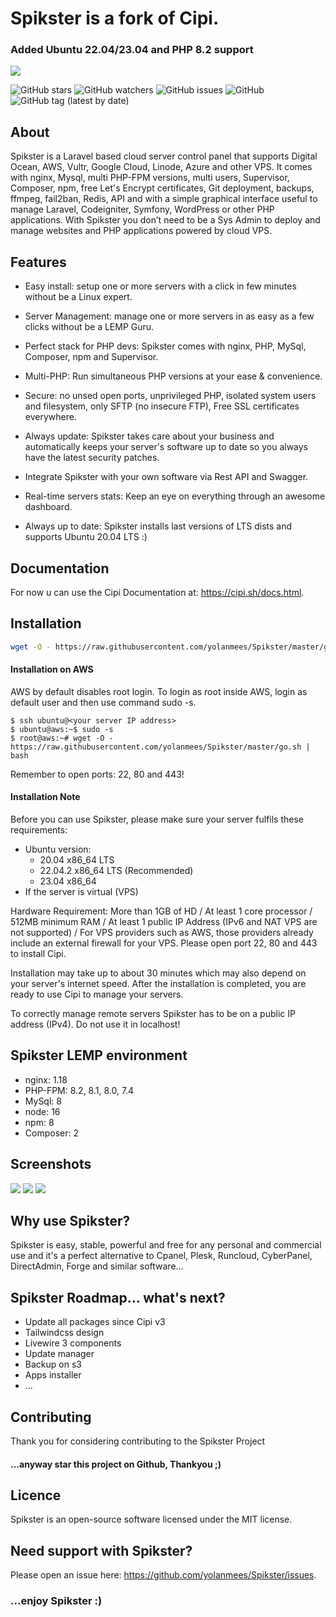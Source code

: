 <h1>Spikster is a fork of Cipi.</h1>

### Added Ubuntu 22.04/23.04 and PHP 8.2 support

<img src="https://github.com/andreapollastri/cipi/blob/master/utility/design/banner.png?raw=true">

![GitHub stars](https://img.shields.io/github/stars/andreapollastri/cipi?style=social)
![GitHub watchers](https://img.shields.io/github/watchers/andreapollastri/cipi?style=social)
![GitHub issues](https://img.shields.io/github/issues/andreapollastri/cipi)
![GitHub](https://img.shields.io/github/license/andreapollastri/cipi)
![GitHub tag (latest by date)](https://img.shields.io/github/v/tag/andreapollastri/cipi?label=version)

## About
Spikster is a Laravel based cloud server control panel that supports Digital Ocean, AWS, Vultr, Google Cloud, Linode, Azure and other VPS. It comes with nginx, Mysql, multi PHP-FPM versions, multi users, Supervisor, Composer, npm, free Let's Encrypt certificates, Git deployment, backups, ffmpeg, fail2ban, Redis, API and with a simple graphical interface useful to manage Laravel, Codeigniter, Symfony, WordPress or other PHP applications. With Spikster you don’t need to be a Sys Admin to deploy and manage websites and PHP applications powered by cloud VPS.

## Features
- Easy install: setup one or more servers with a click in few minutes without be a Linux expert.

- Server Management: manage one or more servers in as easy as a few clicks without be a LEMP Guru.

- Perfect stack for PHP devs: Spikster comes with nginx, PHP, MySql, Composer, npm and Supervisor.

- Multi-PHP: Run simultaneous PHP versions at your ease & convenience.

- Secure: no unsed open ports, unprivileged PHP, isolated system users and filesystem, only SFTP (no insecure FTP), Free SSL certificates everywhere.

- Always update: Spikster takes care about your business and automatically keeps your server's software up to date so you always have the latest security patches.

- Integrate Spikster with your own software via Rest API and Swagger.

- Real-time servers stats: Keep an eye on everything through an awesome dashboard.

- Always up to date: Spikster installs last versions of LTS dists and supports Ubuntu 20.04 LTS :)


## Documentation
For now u can use the Cipi Documentation at: https://cipi.sh/docs.html.

## Installation
```bash
wget -O - https://raw.githubusercontent.com/yolanmees/Spikster/master/go.sh | bash
```
#### Installation on AWS
AWS by default disables root login. To login as root inside AWS, login as default user and then use command sudo -s.

```
$ ssh ubuntu@<your server IP address>
$ ubuntu@aws:~$ sudo -s
$ root@aws:~# wget -O - https://raw.githubusercontent.com/yolanmees/Spikster/master/go.sh | bash
```
Remember to open ports: 22, 80 and 443!

#### Installation Note
Before you can use Spikster, please make sure your server fulfils these requirements:

- Ubuntu version:
  - 20.04 x86_64 LTS
  - 22.04.2 x86_64 LTS (Recommended)
  - 23.04 x86_64 
- If the server is virtual (VPS)

Hardware Requirement: More than 1GB of HD / At least 1 core processor / 512MB minimum RAM / At least 1 public IP  Address (IPv6 and NAT VPS are not supported) / For VPS providers such as AWS, those providers already include an external firewall for your VPS. Please open port 22, 80 and 443 to install Cipi.

Installation may take up to about 30 minutes which may also depend on your server's internet speed. After the installation is completed, you are ready to use Cipi to manage your servers.

To correctly manage remote servers Spikster has to be on a public IP address (IPv4). Do not use it in localhost!

## Spikster LEMP environment
- nginx: 1.18
- PHP-FPM: 8.2, 8.1, 8.0, 7.4
- MySql: 8
- node: 16
- npm: 8
- Composer: 2

## Screenshots

<img src="https://cipi.sh/assets/images/docs/dashboard.png"> 

<img src="https://cipi.sh/assets/images/docs/server.png"> 

<img src="https://cipi.sh/assets/images/docs/site.png"> 

## Why use Spikster?
Spikster is easy, stable, powerful and free for any personal and commercial use and it's a perfect alternative to Cpanel, Plesk, Runcloud, CyberPanel, DirectAdmin, Forge and similar software...

## Spikster Roadmap... what's next? 
- Update all packages since Cipi v3
- Tailwindcss design
- Livewire 3 components
- Update manager
- Backup on s3
- Apps installer
- ...

## Contributing
Thank you for considering contributing to the Spikster Project

#### ...anyway star this project on Github, Thankyou ;)

## Licence
Spikster is an open-source software licensed under the MIT license.

## Need support with Spikster?
Please open an issue here: https://github.com/yolanmees/Spikster/issues.

### ...enjoy Spikster :)
